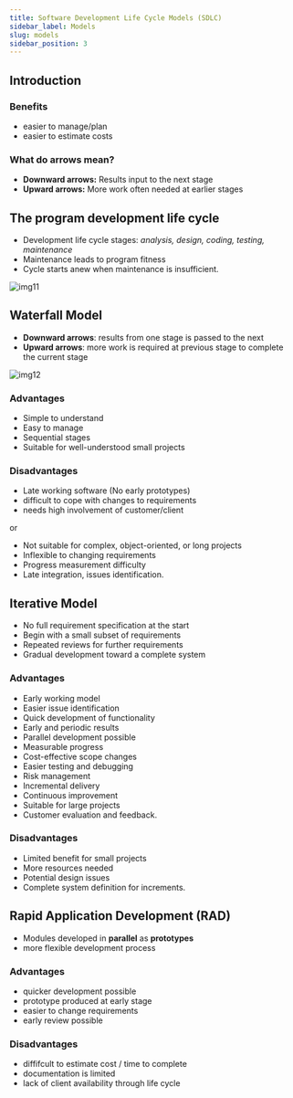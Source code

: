 ```yaml
---
title: Software Development Life Cycle Models (SDLC)
sidebar_label: Models
slug: models
sidebar_position: 3
---
```


## Introduction

### Benefits

- easier to manage/plan
- easier to estimate costs

### What do arrows mean?

- **Downward arrows:** Results input to the next stage
- **Upward arrows:** More work often needed at earlier stages


## The program development life cycle

- Development life cycle stages: *analysis, design, coding, testing, maintenance*
- Maintenance leads to program fitness
- Cycle starts anew when maintenance is insufficient.

![img11](https://cdn.discordapp.com/attachments/1163847683207856178/1164019939041091625/image.png?ex=6541b10b&is=652f3c0b&hm=1c111e0f02925d8f3f34d68429582c87564f187c1b6b3841281279a774044fe2&)

## Waterfall Model


- **Downward arrows**: results from one stage is passed to the next
- **Upward arrows**: more work is required at previous stage to complete the current stage

![img12](https://cdn.discordapp.com/attachments/1163847683207856178/1164020251768410244/image.png?ex=6541b156&is=652f3c56&hm=8965487578056b6ba53ccb8deecdf05ac771a30a4138537dc5d8de5c3cfed9f7&)

### Advantages

- Simple to understand
- Easy to manage
- Sequential stages
- Suitable for well-understood small projects

### Disadvantages

- Late working software (No early prototypes)
- difficult to cope with changes to requirements
- needs high involvement of customer/client

or

- Not suitable for complex, object-oriented, or long projects
- Inflexible to changing requirements
- Progress measurement difficulty
- Late integration, issues identification.

## Iterative Model

- No full requirement specification at the start
- Begin with a small subset of requirements
- Repeated reviews for further requirements
- Gradual development toward a complete system

### Advantages

- Early working model
- Easier issue identification
- Quick development of functionality
- Early and periodic results
- Parallel development possible
- Measurable progress
- Cost-effective scope changes
- Easier testing and debugging
- Risk management
- Incremental delivery
- Continuous improvement
- Suitable for large projects
- Customer evaluation and feedback.

### Disadvantages

- Limited benefit for small projects
- More resources needed
- Potential design issues
- Complete system definition for increments.

##  Rapid Application Development (RAD)


- Modules developed in **parallel** as **prototypes**
- more flexible development process

### Advantages

- quicker development possible
- prototype produced at early stage
- easier to change requirements
- early review possible

### Disadvantages

- diffifcult to estimate cost / time to complete
- documentation is limited
- lack of client availability through life cycle


